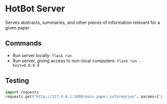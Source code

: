# HotBot Server
Serves abstracts, summaries, and other pieces of information relevant for a given paper


## Commands
- Run server locally: `flask run`
- Run server, giving access to non-local computers: `flask run --host=0.0.0.0`

## Testing
```python
import requests
requests.get("http://127.0.0.1:5000/main_paper_information", params={"paper_url":"https://www.arxiv-vanity.com/papers/1412.3555/"})
```